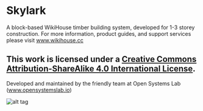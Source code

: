 # Skylark
A block-based WikiHouse timber building system, developed for 1-3 storey construction.
For more information, product guides, and support services please visit www.wikihouse.cc

## This work is licensed under a <a rel="license" href="http://creativecommons.org/licenses/by-sa/4.0/">Creative Commons Attribution-ShareAlike 4.0 International License</a>.


Developed and maintained by the friendly team at Open Systems Lab (www.opensystemslab.io)

![alt tag](https://github.com/wikihouseproject/Skylark/blob/main/WikiHouse_SKYLARK_assembly_axo.png)
